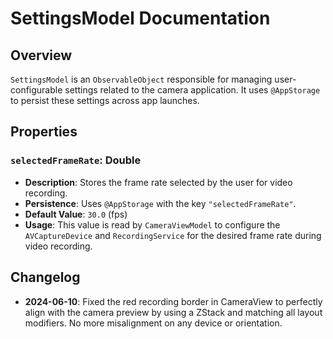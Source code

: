 # SettingsModel Documentation

## Overview

`SettingsModel` is an `ObservableObject` responsible for managing user-configurable settings related to the camera application. It uses `@AppStorage` to persist these settings across app launches.

## Properties

### `selectedFrameRate`: Double

- **Description**: Stores the frame rate selected by the user for video recording.
- **Persistence**: Uses `@AppStorage` with the key `"selectedFrameRate"`.
- **Default Value**: `30.0` (fps)
- **Usage**: This value is read by `CameraViewModel` to configure the `AVCaptureDevice` and `RecordingService` for the desired frame rate during video recording. 

## Changelog

- **2024-06-10**: Fixed the red recording border in CameraView to perfectly align with the camera preview by using a ZStack and matching all layout modifiers. No more misalignment on any device or orientation. 